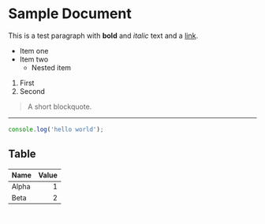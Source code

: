 # Sample Document

This is a test paragraph with **bold** and _italic_ text and a [link](https://example.com).

- Item one
- Item two
  - Nested item

1. First
2. Second

> A short blockquote.

---

```js
console.log('hello world');
```

## Table

| Name  | Value |
| ----- | ----: |
| Alpha |     1 |
| Beta  |     2 |

![A pixel](./onepx.png)
